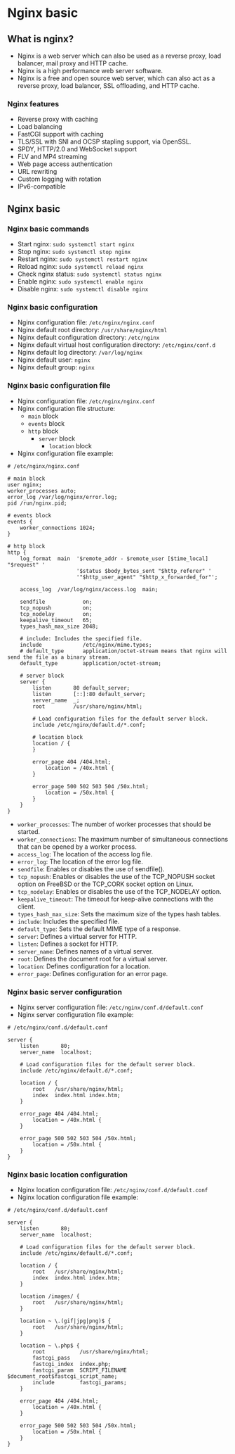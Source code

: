 # Nginx basic

## What is nginx?

- Nginx is a web server which can also be used as a reverse proxy, load balancer, mail proxy and HTTP cache.
- Nginx is a high performance web server software.
- Nginx is a free and open source web server, which can also act as a reverse proxy, load balancer, SSL offloading, and HTTP cache.

### Nginx features

- Reverse proxy with caching
- Load balancing
- FastCGI support with caching
- TLS/SSL with SNI and OCSP stapling support, via OpenSSL.
- SPDY, HTTP/2.0 and WebSocket support
- FLV and MP4 streaming
- Web page access authentication
- URL rewriting
- Custom logging with rotation
- IPv6-compatible

## Nginx basic

### Nginx basic commands

- Start nginx: `sudo systemctl start nginx`
- Stop nginx: `sudo systemctl stop nginx`
- Restart nginx: `sudo systemctl restart nginx`
- Reload nginx: `sudo systemctl reload nginx`
- Check nginx status: `sudo systemctl status nginx`
- Enable nginx: `sudo systemctl enable nginx`
- Disable nginx: `sudo systemctl disable nginx`

### Nginx basic configuration

- Nginx configuration file: `/etc/nginx/nginx.conf`
- Nginx default root directory: `/usr/share/nginx/html`
- Nginx default configuration directory: `/etc/nginx`
- Nginx default virtual host configuration directory: `/etc/nginx/conf.d`
- Nginx default log directory: `/var/log/nginx`
- Nginx default user: `nginx`
- Nginx default group: `nginx`

### Nginx basic configuration file

- Nginx configuration file: `/etc/nginx/nginx.conf`
- Nginx configuration file structure:
  - `main` block
  - `events` block
  - `http` block
    - `server` block
      - `location` block
- Nginx configuration file example:

```nginx
# /etc/nginx/nginx.conf

# main block
user nginx;
worker_processes auto;
error_log /var/log/nginx/error.log;
pid /run/nginx.pid;

# events block
events {
    worker_connections 1024;
}

# http block
http {
    log_format  main  '$remote_addr - $remote_user [$time_local] "$request" '
                      '$status $body_bytes_sent "$http_referer" '
                      '"$http_user_agent" "$http_x_forwarded_for"';

    access_log  /var/log/nginx/access.log  main;

    sendfile            on;
    tcp_nopush          on;
    tcp_nodelay         on;
    keepalive_timeout   65;
    types_hash_max_size 2048;

    # include: Includes the specified file.
    include             /etc/nginx/mime.types;
    # default_type      application/octet-stream means that nginx will send the file as a binary stream.
    default_type        application/octet-stream;

    # server block
    server {
        listen       80 default_server;
        listen       [::]:80 default_server;
        server_name  _;
        root         /usr/share/nginx/html;

        # Load configuration files for the default server block.
        include /etc/nginx/default.d/*.conf;

        # location block
        location / {
        }

        error_page 404 /404.html;
            location = /40x.html {
        }

        error_page 500 502 503 504 /50x.html;
            location = /50x.html {
        }
    }
}
```

- `worker_processes`: The number of worker processes that should be started.
- `worker_connections`: The maximum number of simultaneous connections that can be opened by a worker process.
- `access_log`: The location of the access log file.
- `error_log`: The location of the error log file.
- `sendfile`: Enables or disables the use of sendfile().
- `tcp_nopush`: Enables or disables the use of the TCP_NOPUSH socket option on FreeBSD or the TCP_CORK socket option on Linux.
- `tcp_nodelay`: Enables or disables the use of the TCP_NODELAY option.
- `keepalive_timeout`: The timeout for keep-alive connections with the client.
- `types_hash_max_size`: Sets the maximum size of the types hash tables.
- `include`: Includes the specified file.
- `default_type`: Sets the default MIME type of a response.
- `server`: Defines a virtual server for HTTP.
- `listen`: Defines a socket for HTTP.
- `server_name`: Defines names of a virtual server.
- `root`: Defines the document root for a virtual server.
- `location`: Defines configuration for a location.
- `error_page`: Defines configuration for an error page.

### Nginx basic server configuration

- Nginx server configuration file: `/etc/nginx/conf.d/default.conf`
- Nginx server configuration file example:

```nginx
# /etc/nginx/conf.d/default.conf

server {
    listen       80;
    server_name  localhost;

    # Load configuration files for the default server block.
    include /etc/nginx/default.d/*.conf;

    location / {
        root   /usr/share/nginx/html;
        index  index.html index.htm;
    }

    error_page 404 /404.html;
        location = /40x.html {
    }

    error_page 500 502 503 504 /50x.html;
        location = /50x.html {
    }
}
```

### Nginx basic location configuration

- Nginx location configuration file: `/etc/nginx/conf.d/default.conf`
- Nginx location configuration file example:

```nginx
# /etc/nginx/conf.d/default.conf

server {
    listen       80;
    server_name  localhost;

    # Load configuration files for the default server block.
    include /etc/nginx/default.d/*.conf;

    location / {
        root   /usr/share/nginx/html;
        index  index.html index.htm;
    }

    location /images/ {
        root   /usr/share/nginx/html;
    }

    location ~ \.(gif|jpg|png)$ {
        root   /usr/share/nginx/html;
    }

    location ~ \.php$ {
        root           /usr/share/nginx/html;
        fastcgi_pass
        fastcgi_index  index.php;
        fastcgi_param  SCRIPT_FILENAME  $document_root$fastcgi_script_name;
        include        fastcgi_params;
    }

    error_page 404 /404.html;
        location = /40x.html {
    }

    error_page 500 502 503 504 /50x.html;
        location = /50x.html {
    }
}
```
